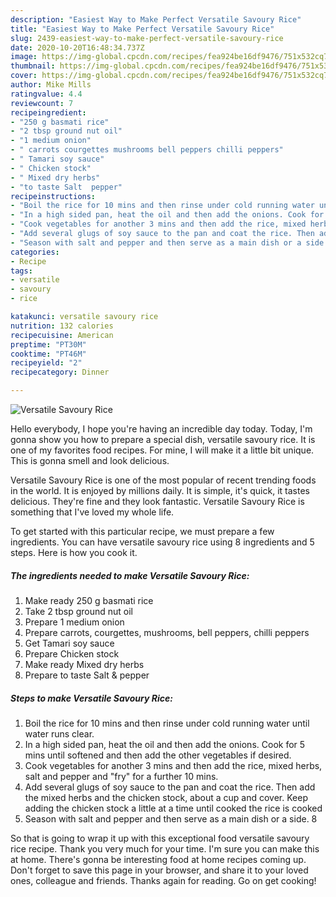 ```yaml
---
description: "Easiest Way to Make Perfect Versatile Savoury Rice"
title: "Easiest Way to Make Perfect Versatile Savoury Rice"
slug: 2439-easiest-way-to-make-perfect-versatile-savoury-rice
date: 2020-10-20T16:48:34.737Z
image: https://img-global.cpcdn.com/recipes/fea924be16df9476/751x532cq70/versatile-savoury-rice-recipe-main-photo.jpg
thumbnail: https://img-global.cpcdn.com/recipes/fea924be16df9476/751x532cq70/versatile-savoury-rice-recipe-main-photo.jpg
cover: https://img-global.cpcdn.com/recipes/fea924be16df9476/751x532cq70/versatile-savoury-rice-recipe-main-photo.jpg
author: Mike Mills
ratingvalue: 4.4
reviewcount: 7
recipeingredient:
- "250 g basmati rice"
- "2 tbsp ground nut oil"
- "1 medium onion"
- " carrots courgettes mushrooms bell peppers chilli peppers"
- " Tamari soy sauce"
- " Chicken stock"
- " Mixed dry herbs"
- "to taste Salt  pepper"
recipeinstructions:
- "Boil the rice for 10 mins and then rinse under cold running water until water runs clear."
- "In a high sided pan, heat the oil and then add the onions. Cook for 5 mins until softened and then add the other vegetables if desired."
- "Cook vegetables for another 3 mins and then add the rice, mixed herbs, salt and pepper and &#34;fry&#34; for a further 10 mins."
- "Add several glugs of soy sauce to the pan and coat the rice. Then add the mixed herbs and the chicken stock, about a cup and cover. Keep adding the chicken stock a little at a time until cooked the rice is cooked"
- "Season with salt and pepper and then serve as a main dish or a side. 8"
categories:
- Recipe
tags:
- versatile
- savoury
- rice

katakunci: versatile savoury rice 
nutrition: 132 calories
recipecuisine: American
preptime: "PT30M"
cooktime: "PT46M"
recipeyield: "2"
recipecategory: Dinner

---
```



![Versatile Savoury Rice](https://img-global.cpcdn.com/recipes/fea924be16df9476/751x532cq70/versatile-savoury-rice-recipe-main-photo.jpg)

Hello everybody, I hope you're having an incredible day today. Today, I'm gonna show you how to prepare a special dish, versatile savoury rice. It is one of my favorites food recipes. For mine, I will make it a little bit unique. This is gonna smell and look delicious.



Versatile Savoury Rice is one of the most popular of recent trending foods in the world. It is enjoyed by millions daily. It is simple, it's quick, it tastes delicious. They're fine and they look fantastic. Versatile Savoury Rice is something that I've loved my whole life.


To get started with this particular recipe, we must prepare a few ingredients. You can have versatile savoury rice using 8 ingredients and 5 steps. Here is how you cook it.

<!--inarticleads1-->

##### The ingredients needed to make Versatile Savoury Rice:

1. Make ready 250 g basmati rice
1. Take 2 tbsp ground nut oil
1. Prepare 1 medium onion
1. Prepare  carrots, courgettes, mushrooms, bell peppers, chilli peppers
1. Get  Tamari soy sauce
1. Prepare  Chicken stock
1. Make ready  Mixed dry herbs
1. Prepare to taste Salt &amp; pepper




<!--inarticleads2-->

##### Steps to make Versatile Savoury Rice:

1. Boil the rice for 10 mins and then rinse under cold running water until water runs clear.
1. In a high sided pan, heat the oil and then add the onions. Cook for 5 mins until softened and then add the other vegetables if desired.
1. Cook vegetables for another 3 mins and then add the rice, mixed herbs, salt and pepper and &#34;fry&#34; for a further 10 mins.
1. Add several glugs of soy sauce to the pan and coat the rice. Then add the mixed herbs and the chicken stock, about a cup and cover. Keep adding the chicken stock a little at a time until cooked the rice is cooked
1. Season with salt and pepper and then serve as a main dish or a side. 8




So that is going to wrap it up with this exceptional food versatile savoury rice recipe. Thank you very much for your time. I'm sure you can make this at home. There's gonna be interesting food at home recipes coming up. Don't forget to save this page in your browser, and share it to your loved ones, colleague and friends. Thanks again for reading. Go on get cooking!
